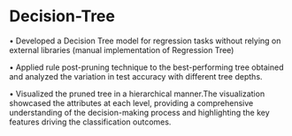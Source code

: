 # Decision-Tree
• Developed a Decision Tree model for regression tasks without relying on external libraries (manual implementation of Regression Tree)

• Applied rule post-pruning technique to the best-performing tree obtained and analyzed the variation in test accuracy with different tree depths.

• Visualized the pruned tree in a hierarchical manner.The visualization showcased the attributes at each level, providing a comprehensive understanding of the decision-making process and highlighting the key features driving the classification outcomes.
